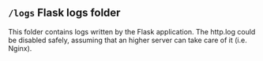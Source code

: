 ## `/logs` Flask logs folder

This folder contains logs written by the Flask application.
The http.log could be disabled safely, assuming that an higher server can take care of it (i.e. Nginx).